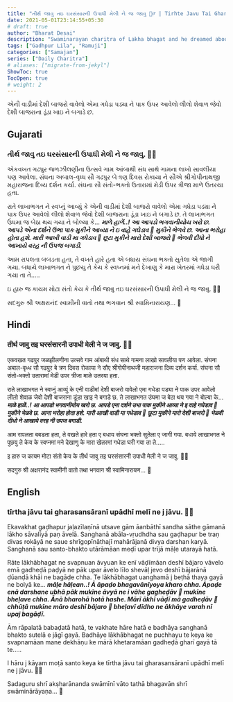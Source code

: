 ```yaml
---
title: "તીર્થ જાવુ તઇ ઘરસંસારની ઉપાધી મેલી ને જ જાવુ 🙆‍♂️ | Tirhte Javu Tai Gharasansarani Upadhi Meli Ne J Javu"
date: 2021-05-01T23:14:55+05:30
# draft: true
author: "Bharat Desai"
description: "Swaminarayan charitra of Lakha bhagat and he dreamed about his farm | About lord Swaminarayan"
tags: ["Gadhpur Lila", "Ramuji"]
categories: ["Samajan"]
series: ["Daily Charitra"]
# aliases: ["migrate-from-jekyl"]
ShowToc: true
TocOpen: true
# weight: 2
---
```


<!-- this Content Here will shown id listing page till "more" tag -->
એની વાડીમાં દેશી બાજરો વાવેલો એમા ગધેડા પડ્યા ને પાક ઉપર આવેલો લીલો શેવાળ જેવો દેશી બાજરાના ડૂંડા ખાઇ ને બગાડે છ.
<!--more-->

## Gujarati
### તીર્થ જાવુ તઇ ઘરસંસારની ઉપાધી મેલી ને જ જાવુ. :ok_man:

એકવખત ગઢપુર જળઝીલણીના ઉત્સવે ગામ આંબાથી સંધ સાથે ગામના લાખો સાવલીયા પણ આવેલા. સંઘના અબાલ-વૃધ્ધ સૌ ગઢપુર બે ત્રણ દિવસ રોકાયા ને સૌએ શ્રીગોપીનાથજી મહારાજના દિવ્ય દર્શન કર્યા. સંઘના સૌ સંતો-ભક્તો ઉતારામાં મેડી ઉપર ત્રીજા માળે ઉતરયા હતા. 

રાતે લાખાભગત ને સ્વપ્નું આવ્યું કે એની વાડીમાં દેશી બાજરો વાવેલો એમા ગધેડા પડ્યા ને પાક ઉપર આવેલો લીલો શેવાળ જેવો દેશી બાજરાના ડૂંડા ખાઇ ને બગાડે છ. તે લાખાભગત ઉંઘમા જ બેઠા થય ગયા ને બોલ્યા કે... __*માળે હાળેં..! આ આપડો ભગવાનીયોય ખરો છ. આપડે એના દર્શને ઉભા પાક મુકીને આવ્યા ને ઇ વાહે ગઘેડાવ :water_buffalo: મુકીને ભેળવે છ. આના ભરોહા હોતા હશે. મારી આખી વાડી મા ગધેડાવ :water_buffalo: છૂટા મુકીને મારો દેશી બાજરો :herb: ભેળવી દીધો ને આખાયે વરહ ની ઉપજ બગાડી.*__

આમ રાપલતા બબડતા હતા, તે વખતે હારે હતા એ બધાય સંઘના ભક્તો સુતેલા એ જાગી ગયા. બધાયે લાખાભગત ને પુછયુ તે કેય કે સ્વપ્નમાં મને દેખાણુ કે મારા ખેતરમાં ગધેડા ઘરી ગયા તા તે.....

ઇ હારુ જ કાયમ મોટા સંતો કેય કે તીર્થ જાવુ તઇ ઘરસંસારની ઉપાધી મેલી ને જ જાવુ. :ok_man:

સદગુરુ શ્રી અક્ષરાનંદ સ્વામીની વાતો તથા ભગવાન શ્રી સ્વામિનારાયણ...
:pray:


## Hindi
### तीर्थ जावु तइ घरसंसारनी उपाधी मेली ने ज जावु. :ok_man:

एकवखत गढपुर जळझीलणीना उत्सवे गाम आंबाथी संध साथे गामना लाखो सावलीया पण आवेला. संघना अबाल-वृध्ध सौ गढपुर बे त्रण दिवस रोकाया ने सौए श्रीगोपीनाथजी महाराजना दिव्य दर्शन कर्या. संघना सौ संतो-भक्तो उतारामां मेडी उपर त्रीजा माळे उतरया हता. 

राते लाखाभगत ने स्वप्नुं आव्युं के एनी वाडीमां देशी बाजरो वावेलो एमा गधेडा पड्या ने पाक उपर आवेलो लीलो शेवाळ जेवो देशी बाजराना डूंडा खाइ ने बगाडे छ. ते लाखाभगत उंघमा ज बेठा थय गया ने बोल्या के... __*माळे हाळें..! आ आपडो भगवानीयोय खरो छ. आपडे एना दर्शने उभा पाक मुकीने आव्या ने इ वाहे गघेडाव :water_buffalo: मुकीने भेळवे छ. आना भरोहा होता हशे. मारी आखी वाडी मा गधेडाव :water_buffalo: छूटा मुकीने मारो देशी बाजरो :herb: भेळवी दीधो ने आखाये वरह नी उपज बगाडी.*__

आम रापलता बबडता हता, ते वखते हारे हता ए बधाय संघना भक्तो सुतेला ए जागी गया. बधाये लाखाभगत ने पुछयु ते केय के स्वप्नमां मने देखाणु के मारा खेतरमां गधेडा घरी गया ता ते.....

इ हारु ज कायम मोटा संतो केय के तीर्थ जावु तइ घरसंसारनी उपाधी मेली ने ज जावु. :ok_man:

सदगुरु श्री अक्षरानंद स्वामीनी वातो तथा भगवान श्री स्वामिनारायण...
:pray:

## English
### tīrtha jāvu tai gharasansāranī upādhī melī ne j jāvu. :ok_man:

Ekavakhat gaḍhapur jaḷazīlaṇīnā utsave gām āanbāthī sandha sāthe gāmanā lākho sāvalīyā paṇ āvelā. Sanghanā abāla-vṛudhdha sau gaḍhapur be traṇ divas rokāyā ne saue shrīgopīnāthajī mahārājanā divya darshan karyā. Sanghanā sau santo-bhakto utārāmāan meḍī upar trījā māḷe utarayā hatā. 

Rāte lākhābhagat ne svapnuan āvyuan ke enī vāḍīmāan deshī bājaro vāvelo emā gadheḍā paḍyā ne pāk upar āvelo līlo shevāḷ jevo deshī bājarānā ḍūanḍā khāi ne bagāḍe chha. Te lākhābhagat uanghamā j beṭhā thaya gayā ne bolyā ke... __*māḷe hāḷean..! Ā āpaḍo bhagavānīyoya kharo chha. Āpaḍe enā darshane ubhā pāk mukīne āvyā ne i vāhe gagheḍāv :water_buffalo: mukīne bheḷave chha. Ānā bharohā hotā hashe. Mārī ākhī vāḍī mā gadheḍāv :water_buffalo: chhūṭā mukīne māro deshī bājaro :herb: bheḷavī dīdho ne ākhāye varah nī upaj bagāḍī.*__

Ām rāpalatā babaḍatā hatā, te vakhate hāre hatā e badhāya sanghanā bhakto sutelā e jāgī gayā. Badhāye lākhābhagat ne puchhayu te keya ke svapnamāan mane dekhāṇu ke mārā khetaramāan gadheḍā gharī gayā tā te.....

I hāru j kāyam moṭā santo keya ke tīrtha jāvu tai gharasansāranī upādhī melī ne j jāvu. :ok_man:

Sadaguru shrī akṣharānanda swāmīnī vāto tathā bhagavān shrī swāminārāyaṇa...
:pray: